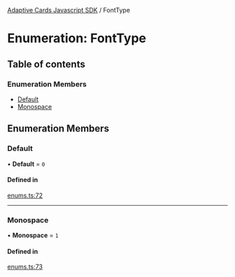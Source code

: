 [Adaptive Cards Javascript SDK](../README.md) / FontType

# Enumeration: FontType

## Table of contents

### Enumeration Members

- [Default](FontType.md#default)
- [Monospace](FontType.md#monospace)

## Enumeration Members

### Default

• **Default** = ``0``

#### Defined in

[enums.ts:72](https://github.com/asseco-see/AdaptiveCards/blob/1f0afdc45/source/nodejs/adaptivecards/src/enums.ts#L72)

___

### Monospace

• **Monospace** = ``1``

#### Defined in

[enums.ts:73](https://github.com/asseco-see/AdaptiveCards/blob/1f0afdc45/source/nodejs/adaptivecards/src/enums.ts#L73)
